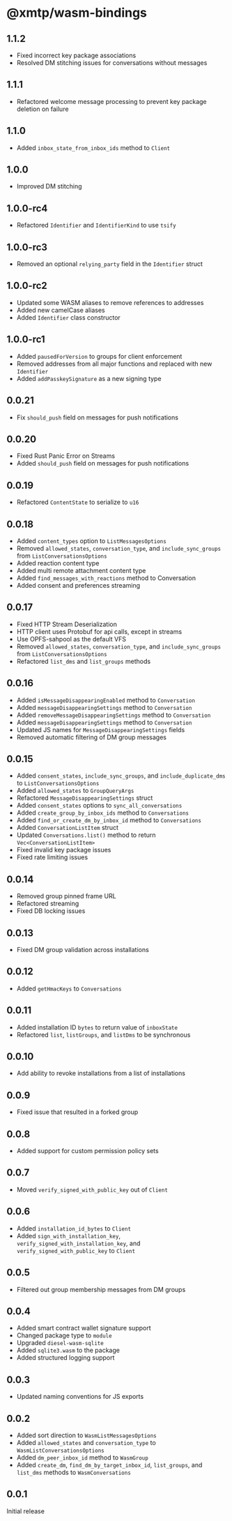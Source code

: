 # @xmtp/wasm-bindings

## 1.1.2

- Fixed incorrect key package associations
- Resolved DM stitching issues for conversations without messages

## 1.1.1

- Refactored welcome message processing to prevent key package deletion on failure

## 1.1.0

- Added `inbox_state_from_inbox_ids` method to `Client`

## 1.0.0

- Improved DM stitching

## 1.0.0-rc4

- Refactored `Identifier` and `IdentifierKind` to use `tsify`

## 1.0.0-rc3

- Removed an optional `relying_party` field in the `Identifier` struct

## 1.0.0-rc2

- Updated some WASM aliases to remove references to addresses
- Added new camelCase aliases
- Added `Identifier` class constructor

## 1.0.0-rc1

- Added `pausedForVersion` to groups for client enforcement
- Removed addresses from all major functions and replaced with new `Identifier`
- Added `addPasskeySignature` as a new signing type

## 0.0.21

- Fix `should_push` field on messages for push notifications

## 0.0.20

- Fixed Rust Panic Error on Streams
- Added `should_push` field on messages for push notifications

## 0.0.19

- Refactored `ContentState` to serialize to `u16`

## 0.0.18

- Added `content_types` option to `ListMessagesOptions`
- Removed `allowed_states`, `conversation_type`, and `include_sync_groups` from `ListConversationsOptions`
- Added reaction content type
- Added multi remote attachment content type
- Added `find_messages_with_reactions` method to Conversation
- Added consent and preferences streaming

## 0.0.17

- Fixed HTTP Stream Deserialization
- HTTP client uses Protobuf for api calls, except in streams
- Use OPFS-sahpool as the default VFS
- Removed `allowed_states`, `conversation_type`, and `include_sync_groups` from
  `ListConversationsOptions`
- Refactored `list_dms` and `list_groups` methods

## 0.0.16

- Added `isMessageDisappearingEnabled` method to `Conversation`
- Added `messageDisappearingSettings` method to `Conversation`
- Added `removeMessageDisappearingSettings` method to `Conversation`
- Added `messageDisappearingSettings` method to `Conversation`
- Updated JS names for `MessageDisappearingSettings` fields
- Removed automatic filtering of DM group messages

## 0.0.15

- Added `consent_states`, `include_sync_groups`, and `include_duplicate_dms` to
  `ListConversationsOptions`
- Added `allowed_states` to `GroupQueryArgs`
- Refactored `MessageDisappearingSettings` struct
- Added `consent_states` options to `sync_all_conversations`
- Added `create_group_by_inbox_ids` method to `Conversations`
- Added `find_or_create_dm_by_inbox_id` method to `Conversations`
- Added `ConversationListItem` struct
- Updated `Conversations.list()` method to return `Vec<ConversationListItem>`
- Fixed invalid key package issues
- Fixed rate limiting issues

## 0.0.14

- Removed group pinned frame URL
- Refactored streaming
- Fixed DB locking issues

## 0.0.13

- Fixed DM group validation across installations

## 0.0.12

- Added `getHmacKeys` to `Conversations`

## 0.0.11

- Added installation ID `bytes` to return value of `inboxState`
- Refactored `list`, `listGroups`, and `listDms` to be synchronous

## 0.0.10

- Add ability to revoke installations from a list of installations

## 0.0.9

- Fixed issue that resulted in a forked group

## 0.0.8

- Added support for custom permission policy sets

## 0.0.7

- Moved `verify_signed_with_public_key` out of `Client`

## 0.0.6

- Added `installation_id_bytes` to `Client`
- Added `sign_with_installation_key`, `verify_signed_with_installation_key`, and
  `verify_signed_with_public_key` to `Client`

## 0.0.5

- Filtered out group membership messages from DM groups

## 0.0.4

- Added smart contract wallet signature support
- Changed package type to `module`
- Upgraded `diesel-wasm-sqlite`
- Added `sqlite3.wasm` to the package
- Added structured logging support

## 0.0.3

- Updated naming conventions for JS exports

## 0.0.2

- Added sort direction to `WasmListMessagesOptions`
- Added `allowed_states` and `conversation_type` to
  `WasmListConversationsOptions`
- Added `dm_peer_inbox_id` method to `WasmGroup`
- Added `create_dm`, `find_dm_by_target_inbox_id`, `list_groups`, and `list_dms`
  methods to `WasmConversations`

## 0.0.1

Initial release

